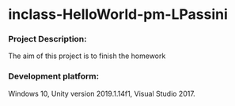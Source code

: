 # inclass-HelloWorld-pm-LPassini

### Project Description: 

The aim of this project is to finish the homework

### Development platform: 

Windows 10, Unity version 2019.1.14f1, Visual Studio 2017.
